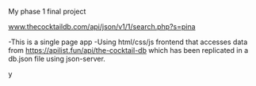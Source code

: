 My phase 1 final project

www.thecocktaildb.com/api/json/v1/1/search.php?s=pina

-This is a single page app
-Using html/css/js frontend that accesses data from https://apilist.fun/api/the-cocktail-db which has been replicated in a db.json file using json-server.

y
